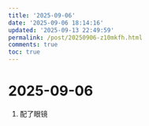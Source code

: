 ```yaml
---
title: '2025-09-06'
date: '2025-09-06 18:14:16'
updated: '2025-09-13 22:49:59'
permalink: /post/20250906-z10mkfh.html
comments: true
toc: true
---
```




# 2025-09-06

1. 配了眼镜

‍
